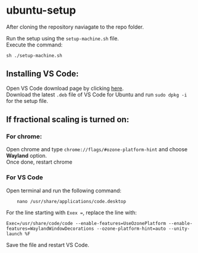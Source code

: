 # ubuntu-setup

After cloning the repository naviagate to the repo folder.

Run the setup using the `setup-machine.sh` file.\
Execute the command:
```
sh ./setup-machine.sh
```

## Installing VS Code:
Open VS Code download page by clicking [here](https://code.visualstudio.com/download).\
Download the latest `.deb` file of VS Code for Ubuntu and run `sudo dpkg -i` for the setup file.

## If fractional scaling is turned on:
### For chrome:
Open chrome and type `chrome://flags/#ozone-platform-hint` and choose **Wayland** option.\
Once done, restart chrome

### For VS Code
Open terminal and run the following command:
```
    nano /usr/share/applications/code.desktop
```

For the line starting with `Exex =`, replace the line with:
```
Exec=/usr/share/code/code --enable-features=UseOzonePlatform --enable-features=WaylandWindowDecorations --ozone-platform-hint=auto --unity-launch %F
```

Save the file and restart VS Code.
